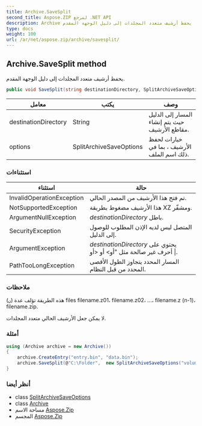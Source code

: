 ```yaml
---
title: Archive.SaveSplit
second_title: Aspose.ZIP لمرجع .NET API
description: Archive طريقة. يحفظ أرشيف متعدد المجلدات إلى دليل الوجهة المقدم.
type: docs
weight: 100
url: /ar/net/aspose.zip/archive/savesplit/
---
```

## Archive.SaveSplit method

يحفظ أرشيف متعدد المجلدات إلى دليل الوجهة المقدم.

```csharp
public void SaveSplit(string destinationDirectory, SplitArchiveSaveOptions options)
```

| معامل | يكتب | وصف |
| --- | --- | --- |
| destinationDirectory | String | المسار إلى الدليل حيث يتم إنشاء مقاطع الأرشيف. |
| options | SplitArchiveSaveOptions | خيارات لحفظ الأرشيف ، بما في ذلك اسم الملف. |

### استثناءات

| استثناء | حالة |
| --- | --- |
| InvalidOperationException | تم فتح هذا الأرشيف من المصدر الحالي. |
| NotSupportedException | هذا الأرشيف مضغوط بطريقة XZ ومشفّر. |
| ArgumentNullException | *destinationDirectory* باطل. |
| SecurityException | المتصل ليس لديه الإذن المطلوب للوصول إلى الدليل. |
| ArgumentException | *destinationDirectory* يحتوي على أحرف غير صالحة مثل "أو&gt; أو &lt;أو &#x7C;. |
| PathTooLongException | المسار المحدد يتجاوز الطول الأقصى المحدد من قبل النظام. |

### ملاحظات

هذه الطريقة تؤلف عدة (`ن`) files filename.z01، filename.z02، ...، filename.z (n-1)، filename.zip.

لا يمكن جعل الأرشيف الحالي متعدد المجلدات.

### أمثلة

```csharp
using (Archive archive = new Archive())
{
    archive.CreateEntry("entry.bin", "data.bin");
    archive.SaveSplit(@"C:\Folder",  new SplitArchiveSaveOptions("volume", 65536));
}
```

### أنظر أيضا

* class [SplitArchiveSaveOptions](../../../aspose.zip.saving/splitarchivesaveoptions/)
* class [Archive](../)
* مساحة الاسم [Aspose.Zip](../../archive/)
* المجسم [Aspose.Zip](../../../)


